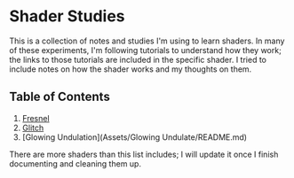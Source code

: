 # Shader Studies

This is a collection of notes and studies I'm using to learn shaders. In many of these experiments, I'm following tutorials to understand how they work; the links to those tutorials are included in the specific shader. I tried to include notes on how the shader works and my thoughts on them.

## Table of Contents

1. [Fresnel](Assets/Fresnel/README.md)
2. [Glitch](Assets/Glitch/README.md)
3. [Glowing Undulation](Assets/Glowing Undulate/README.md)

There are more shaders than this list includes; I will update it once I finish documenting and cleaning them up.
